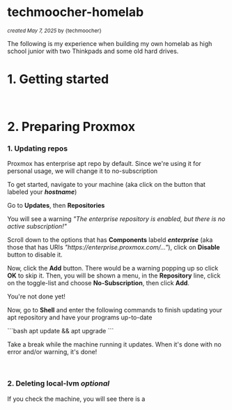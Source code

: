 # techmoocher-homelab
<sub><i>created May 7, 2025</i> by {techmoocher}</sub>
<p>The following is my experience when building my own homelab as high school junior with two Thinkpads and some old hard drives.</p>

<h1>1. Getting started</h1>
<br>
<h1>2. Preparing Proxmox</h1>
<h3>1. Updating repos</h3>
<p>Proxmox has enterprise apt repo by default. Since we're using it for personal usage, we will change it to no-subscription</p>
<p>To get started, navigate to your machine (aka click on the button that labeled your <b><i>hostname</i></b>)</p>
<p>Go to <b>Updates</b>, then <b>Repositories</b></p>
<p>You will see a warning <i>"The enterprise repository is enabled, but there is no active subscription!"</i></p>
<p>Scroll down to the options that has <b>Components</b> labeld <b><i>enterprise</i></b> (aka those that has URIs <i>"https://enterprise.proxmox.com/..."</i>), click on <b>Disable</b> button to disable it.</p>
<p>Now, click the <b>Add</b> button. There would be a warning popping up so click <b>OK</b> to skip it. Then, you will be shown a menu, in the <b>Repository</b> line, click on the toggle-list and choose <b>No-Subscription</b>, then click <b>Add</b>.</p>
<p>You're not done yet!</p>
<p>Now, go to <b>Shell</b> and enter the following commands to finish updating your apt repository and have your programs up-to-date</p>
```bash
apt update && apt upgrade
```
<p>Take a break while the machine running it updates. When it's done with no error and/or warning, it's done!</p>

<br>
<h3>2. Deleting local-lvm <i>optional</i></h3>
<p>If you check the machine, you will see there is a </p>
